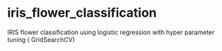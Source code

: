 # iris_flower_classification
IRIS flower classification using logistic regression with hyper parameter tuning ( GridSearchCV)
